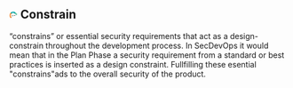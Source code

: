 ##  <img src="../images/c1_devops.png" alt ='Constrain'  width="3%" > Constrain

“constrains” or essential security requirements that act as a design-constrain throughout the development process. 
In SecDevOps  it would mean that in the Plan Phase a security requirement from a standard or best practices is inserted as a design constraint. 
Fullfilling these esential "constrains"ads to the overall security of the product.
